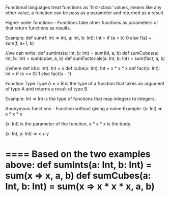 Functional languages treat functions as 'first-class' values, means like any other value, a function can be pass as a parameter and returned as a result.

Higher order functions - 
	Functions take other functions as parameters or that return functions as results.
	
Example:
def sum(f: Int => Int, a: Int, b: Int): Int = 
	if (a > b) 0
	else f(a) + sum(f, a+1, b)

//we can write:
def sumInts(a: Int, b: Int)       = sum(id, a, b)
def sumCubes(a: Int, b: Int)      = sum(cube, a, b)
def sumFactorials(a: Int, b: Int) = sum(fact, a, b)

//where
def id(x: Int): Int   = x
def cube(x: Int): Int = x * x * x
def fact(x: Int): Int = if (x == 0) 1 else fact(x - 1)


Function Type
Type A = > B is the type of a function that takes an argument of type A and returns a result of type B.

Example:
Int => Int is the type of functions that map integers to integers.


Anonymous functions - Function without giving a name
Example:
(x: Int) => x * x * x

(x: Int) is the parameter of the function,
x * x * x is the body.

(x: Int, y: Int) => x + y

====
Based on the two examples above:
def sumInts(a: Int, b: Int)  = sum(x => x, a, b)
def sumCubes(a: Int, b: Int) = sum(x => x * x * x, a, b)
====











